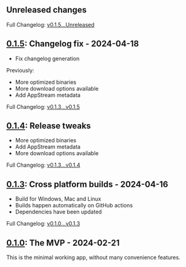 <!-- next-header -->

## Unreleased changes

Full Changelog: [v0.1.5...Unreleased]

## [0.1.5]: Changelog fix - 2024-04-18

- Fix changelog generation

Previously:
- More optimized binaries 
- More download options available
- Add AppStream metadata

Full Changelog: [v0.1.3...v0.1.5]

## [0.1.4]: Release tweaks

- More optimized binaries 
- Add AppStream metadata
- More download options available

Full Changelog: [v0.1.3...v0.1.4]

## [0.1.3]: Cross platform builds - 2024-04-16

- Build for Windows, Mac and Linux
- Builds happen automatically on GitHub actions
- Dependencies have been updated

Full Changelog: [v0.1.0...v0.1.3]


## [0.1.0]: The MVP - 2024-02-21

This is the minimal working app, without many convenience features.



<!-- next-release-url -->
[0.1.5]: https://github.com/JadedBlueEyes/fendapp/releases/tag/v0.1.5
[0.1.4]: https://github.com/JadedBlueEyes/fendapp/releases/tag/v0.1.4
[0.1.3]: https://github.com/JadedBlueEyes/fendapp/releases/tag/v0.1.3
[0.1.0]: https://github.com/JadedBlueEyes/fendapp/releases/tag/v0.1.0

<!-- next-compare-url -->
[v0.1.5...Unreleased]: https://github.com/JadedBlueEyes/fendapp/compare/v0.1.5...HEAD
[v0.1.3...v0.1.5]: https://github.com/JadedBlueEyes/fendapp/compare/v0.1.3...v0.1.5
[v0.1.3...v0.1.4]: https://github.com/JadedBlueEyes/fendapp/compare/v0.1.3...v0.1.4
[v0.1.0...v0.1.3]: https://github.com/JadedBlueEyes/fendapp/compare/v0.1.0...v0.1.3
